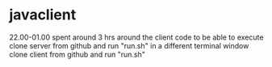# javaclient

22.00-01.00 spent around 3 hrs around the client code
to be able to execute 
clone server from github and run "run.sh"
in a different terminal window 
clone client from github and run "run.sh"

